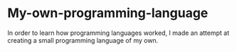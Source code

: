 # My-own-programming-language
In order to learn how programming languages worked, I made an attempt at creating a small programming language of my own.
